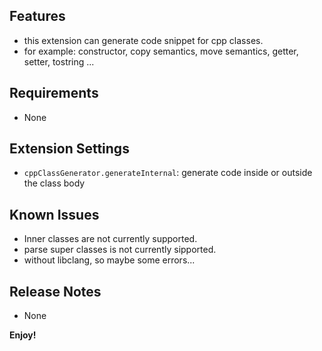 ## Features

* this extension can generate code snippet for cpp classes.
* for example: constructor, copy semantics, move semantics, getter, setter, tostring ...

## Requirements

* None

## Extension Settings

* `cppClassGenerator.generateInternal`: generate code inside or outside the class body

## Known Issues

* Inner classes are not currently supported.
* parse super classes is not currently sipported.
* without libclang, so maybe some errors...

## Release Notes

* None

**Enjoy!**
